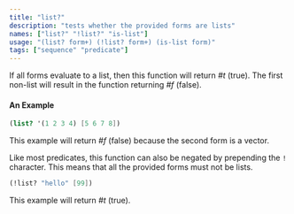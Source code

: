 ```yaml
---
title: "list?"
description: "tests whether the provided forms are lists"
names: ["list?" "!list?" "is-list"]
usage: "(list? form+) (!list? form+) (is-list form)"
tags: ["sequence" "predicate"]
---
```


If all forms evaluate to a list, then this function will return _#t_ (true). The first non-list will result in the function returning _#f_ (false).

#### An Example

```scheme
(list? '(1 2 3 4) [5 6 7 8])
```

This example will return _#f_ (false) because the second form is a vector.

Like most predicates, this function can also be negated by prepending the `!` character. This means that all the provided forms must not be lists.

```scheme
(!list? "hello" [99])
```

This example will return _#t_ (true).
